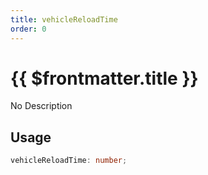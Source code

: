 ```yaml
---
title: vehicleReloadTime
order: 0
---
```


# {{ $frontmatter.title }}

No Description

## Usage

```ts
vehicleReloadTime: number;
```
